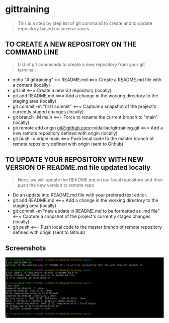 # gittraining

> This is a step by step list of git command to create and to update repository based on several cases.


## TO CREATE A NEW REPOSITORY ON THE COMMAND LINE

> List of git commands to create a new repository from your git terminal:

-   echo "# gittraining" >> README.md          <===  Create a README.md file with a content   (locally)
-   git init                                   <===  Create a new Git repository (locally)
-   git add README.md          		     <===  Add a change in the working directory to the staging area  (locally)
-   git commit -m "first commit"               <===  Capture a snapshot of the project's currently staged changes  (locally)
-   git branch -M main         		     <===  Force to rename the current branch to "main"   (locally)
-   git remote add origin git@github.com:cvidaillac/gittraining.git          <===  Add a new remote repository defined with origin (locally)
-   git push -u origin main         	     <===  Push local code to the master branch of remote repository defined with origin (sent to Github)
  
  
## TO UPDATE YOUR REPOSITORY WITH NEW VERSION OF README.md file updated locally

> Here, we will update the README.md on our local repository and then push the new version to remote repo

-   Do an update into README.md file with your prefered text editor.
-   git add README.md             <===  Add a change in the working directory to the staging area  (locally)
-   git commit -m "new update in README.md to be formatted as .md file"               <===  Capture a snapshot of the project's currently staged changes  (locally)
-   git push          	          <===  Push local code to the master branch of remote repository defined with origin (sent to Github) 

## Screenshots
![Example screenshot](./img/sample_update1.png)
